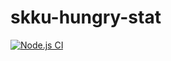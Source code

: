 # skku-hungry-stat

[![Node.js CI](https://github.com/leesju0103/skku-hungry-stat/actions/workflows/node.js.yml/badge.svg)](https://github.com/leesju0103/skku-hungry-stat/actions/workflows/node.js.yml)
